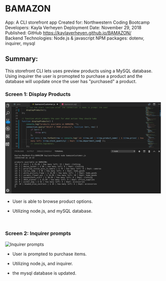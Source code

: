 # BAMAZON

App: A CLI storefront app
Created for: Northwestern Coding Bootcamp 
Developers: Kayla Verheyen 
Deployment Date: November 29, 2018 \
Published: GitHub <https://kaylaverheyen.github.io/BAMAZON/> \
Backend Technologies: Node.js & javascript
NPM packages: dotenv, inquirer, mysql

## Summary: 
This storefront CLI lets uses preview products using a MySQL database. Using inquirer the user is promopted to purchase a product and the database will uopdate once the user has "purchased" a product.

### Screen 1: Display Products

![display Bamazon products](/images/displayProducts.png)

* User is able to browse product options.

* Utilizing node.js, and mySQL database.

</br>

### Screen 2: Inquirer prompts

![Inquirer prompts]()

* User is prompted to purchase items.

* Utilizing node.js, and inquirer.

* the mysql database is updated.

</br>
